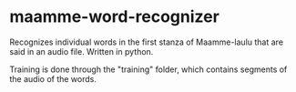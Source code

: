 # maamme-word-recognizer

Recognizes individual words in the first stanza of Maamme-laulu that are said in an audio file.
Written in python.

Training is done through the "training" folder, which contains segments of the audio of the words.
